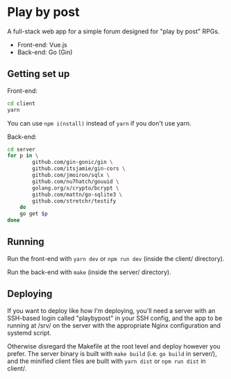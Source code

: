 # Play by post

A full-stack web app for a simple forum designed for "play by post" RPGs.

* Front-end: Vue.js
* Back-end: Go (Gin)

## Getting set up

Front-end:

```bash
cd client
yarn
```

You can use `npm i(nstall)` instead of `yarn` if you don't use yarn.

Back-end:

```bash
cd server
for p in \
        github.com/gin-gonic/gin \
        github.com/itsjamie/gin-cors \
        github.com/jmoiron/sqlx \
        github.com/nu7hatch/gouuid \
        golang.org/x/crypto/bcrypt \
        github.com/mattn/go-sqlite3 \
        github.com/stretchr/testify
    do
    go get $p
done
```

## Running

Run the front-end with `yarn dev` or `npm run dev` (inside the client/ directory).

Run the back-end with `make` (inside the server/ directory).

## Deploying

If you want to deploy like how I'm deploying, you'll need a server with an SSH-based login called "playbypost" in your SSH config,
and the app to be running at /srv/ on the server with the appropriate Nginx configuration and systemd script.

Otherwise disregard the Makefile at the root level and deploy however you prefer. The server binary is built with `make build` (i.e.
`go build` in server/), and the minified client files are built with `yarn dist` or `npm run dist` in client/.
